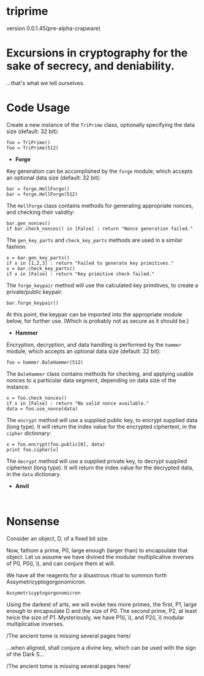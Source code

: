 # triprime 
version 0.0.1.45(pre-alpha-crapware)

# Excursions in cryptography for the sake of secrecy, and deniability.
...that's what we tell ourselves.

# Code Usage
Create a new instance of the `TriPrime` class, optionally specifying the data size (default: 32 bit):

```
foo = TriPrime()
foo = TriPrime(512)
```

* **Forge**

Key generation can be accomplished by the `forge` module, which accepts an optional data size (default: 32 bit):

```
bar = forge.HellForge()
bar = forge.HellForge(512)
```

The `HellForge` class contains methods for generating appropriate nonces, and checking their validity:

```
bar.gen_nonces()
if bar.check_nonces() in [False] : return "Nonce generation failed."
```

The `gen_key_parts` and `check_key_parts` methods are used in a similar fashion:

```
x = bar.gen_key_parts()
if x in [1,2,3] : return "Failed to generate key primitives."
x = bar.check_key_parts()
if x in [False] : return "Key primitive check failed."
```

The `forge_keypair` method will use the calculated key primitives, to create a private/public keypair.

`bar.forge_keypair()`

At this point, the keypair can be imported into the appropriate module below, for further use. (Which is probably not as secure as it should be.)

* **Hammer**

Encryption, decryption, and data handling is performed by the `hammer` module, which accepts an optional data size (default: 32 bit):

`foo = hammer.BaleHammer(512)`

The `BaleHammer` class contains methods for checking, and applying usable nonces to a particular data segment, depending on data size of the instance:

```
x = foo.check_nonces()
if x in [False] : return "No valid nonce available."
data = foo.use_nonce(data)
```

The `encrypt` method will use a supplied public key, to encrypt supplied data (long type). It will return the index value for the encrypted ciphertext, in the `cipher` dictionary:

```
x = foo.encrypt(foo.public[0], data)
print foo.cipher[x]
```

The `decrypt` method will use a supplied private key, to decrypt supplied ciphertext (long type). It will return the index value for the decrypted data, in the `data` dictionary.

* **Anvil**

` `

# Nonsense

Consider an object, D, of a fixed bit size.

Now, fathom a prime, P0, large enough (larger than) to encapsulate that object.
Let us assume we have divined the modular multiplicative inverses of P0, P0(i,\`i), and can conjure them at will.

We have all the reagents for a disastrous ritual to summon forth Assymetricyptogorgonomicron.

`Assymetricyptogorgonomicron`

Using the darkest of arts, we will evoke two more primes, the first, P1, large enough to encapsulate D and the size of P0. The second prime, P2, at least twice the size of P1. Mysteriously, we have P1(i,\`i), and P2(i,\`i) modular multiplicative inverses.

/The ancient tome is missing several pages here/

...when aligned, shall conjure a divine key, which can be used with the sign of the Dark S...

/The ancient tome is missing several pages here/
